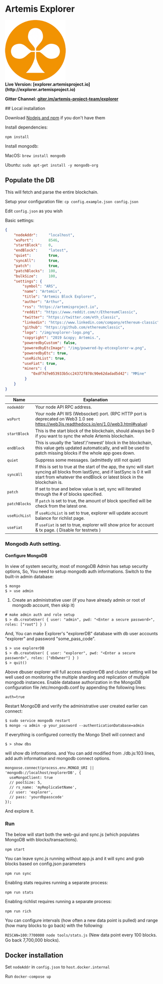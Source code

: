 # Artemis Explorer

<img src="public/img/explorer-logo.png" alt="Artemis Explorer logo" height="200" />

<div >
<b>Live Version: [explorer.artemisproject.io](http://explorer.artemisproject.io)</b>

<b>Gitter Channel: [giter.im/artemis-project-team/explorer](https://gitter.im/artemis-project-team/explorer)</b>
</div>
## Local installation

Download [Nodejs and npm](https://docs.npmjs.com/getting-started/installing-node "Nodejs install") if you don't have them

Install dependencies:

`npm install`

Install mongodb:

MacOS: `brew install mongodb`

Ubuntu: `sudo apt-get install -y mongodb-org`

## Populate the DB

This will fetch and parse the entire blockchain.

Setup your configuration file: `cp config.example.json config.json`

Edit `config.json` as you wish

Basic settings:
```json
{
    "nodeAddr":     "localhost",
    "wsPort":       8546,
    "startBlock":   0,
    "endBlock":     "latest",
    "quiet":        true,
    "syncAll":      true,
    "patch":        true,
    "patchBlocks":  100,
    "bulkSize":     100,
    "settings": {
        "symbol": "ARS",
        "name": "Artemis",
        "title": "Artemis Block Explorer",
        "author": "Arthur",
        "rss": "https://artemisproject.io",
        "reddit": "https://www.reddit.com/r/EthereumClassic",
        "twitter": "https://twitter.com/eth_classic",
        "linkedin": "https://www.linkedin.com/company/ethereum-classic",
        "github": "https://github.com/ethereumclassic",
        "logo": "/img/explorer-logo.png",
        "copyright": "2019 &copy; Artemis.",
        "poweredbyCustom": false,
        "poweredbyEtcImage": "/img/powered-by-etcexplorer-w.png",
        "poweredbyEtc": true,
        "useRichList": true,
        "useFiat": true,
        "miners": {
            "0xdf7d7e053933b5cc24372f878c90e62dadad5d42": "MMine"
         }
    }
}

```

| Name  | Explanation |
|-------------|-----|
| `nodeAddr` | Your node API RPC address. |
| `wsPort` | Your node API WS (Websocket) port. (RPC HTTP port is deprecated on Web3 1.0 see https://web3js.readthedocs.io/en/1.0/web3.html#value) |
| `startBlock` | This is the start block of the blockchain, should always be 0 if you want to sync the whole Artemis blockchain. |
| `endBlock` | This is usually the 'latest'/'newest' block in the blockchain, this value gets updated automatically, and will be used to patch missing blocks if the whole app goes down. |
| `quiet` | Suppress some messages. (admittedly still not quiet) |
| `syncAll` | If this is set to true at the start of the app, the sync will start syncing all blocks from lastSync, and if lastSync is 0 it will start from whatever the endBlock or latest block in the blockchain is. |
| `patch` | If set to true and below value is set, sync will iterated through the # of blocks specified. |
| `patchBlocks` | If `patch` is set to true, the amount of block specified will be check from the latest one. |
| `useRichList` | If `useRichList` is set to true, explorer will update account balance for richlist page. |
| `useFiat` | If `useFiat` is set to true, explorer will show price for account & tx page. ( Disable for testnets )|

### Mongodb Auth setting.

#### Configure MongoDB

In view of system security, most of mongoDB Admin has setup security options, So, You need to setup mongodb auth informations.
Switch to the built-in admin database:

```
$ mongo
$ > use admin
```

1. Create an administrative user  (if you have already admin or root of mongodb account, then skip it)

```
# make admin auth and role setup
$ > db.createUser( { user: "admin", pwd: "<Enter a secure password>", roles: ["root"] } )
```

And, You can make Explorer's "explorerDB" database with db user accounts "explorer" and password "some_pass_code".

```
$ > use explorerDB
$ > db.createUser( { user: "explorer", pwd: "<Enter a secure password>", roles: ["dbOwner"] } )
$ > quit()
```

Above dbuser explorer will full access explorerDB and clustor setting will be well used on monitoring the multiple sharding and replication of multiple mongodb instances.
Enable database authorization in the MongoDB configuration file /etc/mongodb.conf by appending the following lines:

```
auth=true
```

Restart MongoDB and verify the administrative user created earlier can connect:

```
$ sudo service mongodb restart
$ mongo -u admin -p your_password --authenticationDatabase=admin
```

If everything is configured correctly the Mongo Shell will connect and

```
$ > show dbs
```

will show db informations.
and You can add modified from  ./db.js:103 lines,  add auth information and mongodb connect options.

```
mongoose.connect(process.env.MONGO_URI || 'mongodb://localhost/explorerDB', {
  useMongoClient: true
  // poolSize: 5,
  // rs_name: 'myReplicaSetName',
  // user: 'explorer',
  // pass: 'yourdbpasscode'
});
```

And explore it.

### Run

The below will start both the web-gui and sync.js (which populates MongoDB with blocks/transactions).

`npm start`

You can leave sync.js running without app.js and it will sync and grab blocks based on config.json parameters

`npm run sync`

Enabling stats requires running a separate process:

`npm run stats`

Enabling richlist requires running a separate process:

`npm run rich`

You can configure intervals (how often a new data point is pulled) and range (how many blocks to go back) with the following:

`RESCAN=100:7700000 node tools/stats.js` (New data point every 100 blocks. Go back 7,700,000 blocks).

## Docker installation

Set `nodeAddr` in `config.json` to `host.docker.internal`

Run `docker-compose up`
